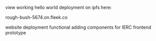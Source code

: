 view working hello world deployment on ipfs here:

rough-bush-5674.on.fleek.co

website deployment functional adding components for IERC frontend prototype
